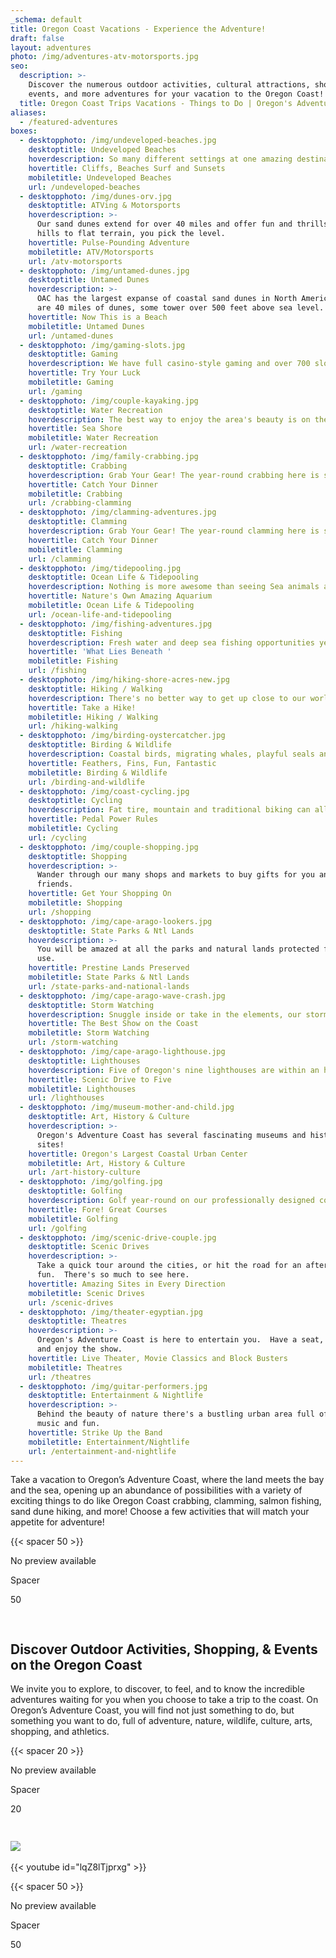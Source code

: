 ```yaml
---
_schema: default
title: Oregon Coast Vacations - Experience the Adventure!
draft: false
layout: adventures
photo: /img/adventures-atv-motorsports.jpg
seo:
  description: >-
    Discover the numerous outdoor activities, cultural attractions, shopping,
    events, and more adventures for your vacation to the Oregon Coast!
  title: Oregon Coast Trips Vacations - Things to Do | Oregon's Adventure Coast
aliases:
  - /featured-adventures
boxes:
  - desktopphoto: /img/undeveloped-beaches.jpg
    desktoptitle: Undeveloped Beaches
    hoverdescription: So many different settings at one amazing destination!
    hovertitle: Cliffs, Beaches Surf and Sunsets
    mobiletitle: Undeveloped Beaches
    url: /undeveloped-beaches
  - desktopphoto: /img/dunes-orv.jpg
    desktoptitle: ATVing & Motorsports
    hoverdescription: >-
      Our sand dunes extend for over 40 miles and offer fun and thrills.  From
      hills to flat terrain, you pick the level.
    hovertitle: Pulse-Pounding Adventure
    mobiletitle: ATV/Motorsports
    url: /atv-motorsports
  - desktopphoto: /img/untamed-dunes.jpg
    desktoptitle: Untamed Dunes
    hoverdescription: >-
      OAC has the largest expanse of coastal sand dunes in North America. There
      are 40 miles of dunes, some tower over 500 feet above sea level.
    hovertitle: Now This is a Beach
    mobiletitle: Untamed Dunes
    url: /untamed-dunes
  - desktopphoto: /img/gaming-slots.jpg
    desktoptitle: Gaming
    hoverdescription: We have full casino-style gaming and over 700 slots right in town.
    hovertitle: Try Your Luck
    mobiletitle: Gaming
    url: /gaming
  - desktopphoto: /img/couple-kayaking.jpg
    desktoptitle: Water Recreation
    hoverdescription: The best way to enjoy the area's beauty is on the water.
    hovertitle: Sea Shore
    mobiletitle: Water Recreation
    url: /water-recreation
  - desktopphoto: /img/family-crabbing.jpg
    desktoptitle: Crabbing
    hoverdescription: Grab Your Gear! The year-round crabbing here is second to none.
    hovertitle: Catch Your Dinner
    mobiletitle: Crabbing
    url: /crabbing-clamming
  - desktopphoto: /img/clamming-adventures.jpg
    desktoptitle: Clamming
    hoverdescription: Grab Your Gear! The year-round clamming here is second to none.
    hovertitle: Catch Your Dinner
    mobiletitle: Clamming
    url: /clamming
  - desktopphoto: /img/tidepooling.jpg
    desktoptitle: Ocean Life & Tidepooling
    hoverdescription: Nothing is more awesome than seeing Sea animals and plants on the beach.
    hovertitle: Nature's Own Amazing Aquarium
    mobiletitle: Ocean Life & Tidepooling
    url: /ocean-life-and-tidepooling
  - desktopphoto: /img/fishing-adventures.jpg
    desktoptitle: Fishing
    hoverdescription: Fresh water and deep sea fishing opportunities year 'round
    hovertitle: 'What Lies Beneath '
    mobiletitle: Fishing
    url: /fishing
  - desktopphoto: /img/hiking-shore-acres-new.jpg
    desktoptitle: Hiking / Walking
    hoverdescription: There's no better way to get up close to our world famous scenery.
    hovertitle: Take a Hike!
    mobiletitle: Hiking / Walking
    url: /hiking-walking
  - desktopphoto: /img/birding-oystercatcher.jpg
    desktoptitle: Birding & Wildlife
    hoverdescription: Coastal birds, migrating whales, playful seals and sea lions abound.
    hovertitle: Feathers, Fins, Fun, Fantastic
    mobiletitle: Birding & Wildlife
    url: /birding-and-wildlife
  - desktopphoto: /img/coast-cycling.jpg
    desktoptitle: Cycling
    hoverdescription: Fat tire, mountain and traditional biking can all be done at OAC.
    hovertitle: Pedal Power Rules
    mobiletitle: Cycling
    url: /cycling
  - desktopphoto: /img/couple-shopping.jpg
    desktoptitle: Shopping
    hoverdescription: >-
      Wander through our many shops and markets to buy gifts for you and your
      friends.
    hovertitle: Get Your Shopping On
    mobiletitle: Shopping
    url: /shopping
  - desktopphoto: /img/cape-arago-lookers.jpg
    desktoptitle: State Parks & Ntl Lands
    hoverdescription: >-
      You will be amazed at all the parks and natural lands protected for your
      use.
    hovertitle: Prestine Lands Preserved
    mobiletitle: State Parks & Ntl Lands
    url: /state-parks-and-national-lands
  - desktopphoto: /img/cape-arago-wave-crash.jpg
    desktoptitle: Storm Watching
    hoverdescription: Snuggle inside or take in the elements, our storms are breathtaking.
    hovertitle: The Best Show on the Coast
    mobiletitle: Storm Watching
    url: /storm-watching
  - desktopphoto: /img/cape-arago-lighthouse.jpg
    desktoptitle: Lighthouses
    hoverdescription: Five of Oregon's nine lighthouses are within an hours drive.
    hovertitle: Scenic Drive to Five
    mobiletitle: Lighthouses
    url: /lighthouses
  - desktopphoto: /img/museum-mother-and-child.jpg
    desktoptitle: Art, History & Culture
    hoverdescription: >-
      Oregon's Adventure Coast has several fascinating museums and historical
      sites!
    hovertitle: Oregon's Largest Coastal Urban Center
    mobiletitle: Art, History & Culture
    url: /art-history-culture
  - desktopphoto: /img/golfing.jpg
    desktoptitle: Golfing
    hoverdescription: Golf year-round on our professionally designed courses.
    hovertitle: Fore! Great Courses
    mobiletitle: Golfing
    url: /golfing
  - desktopphoto: /img/scenic-drive-couple.jpg
    desktoptitle: Scenic Drives
    hoverdescription: >-
      Take a quick tour around the cities, or hit the road for an afternoon of
      fun.  There's so much to see here.
    hovertitle: Amazing Sites in Every Direction
    mobiletitle: Scenic Drives
    url: /scenic-drives
  - desktopphoto: /img/theater-egyptian.jpg
    desktoptitle: Theatres
    hoverdescription: >-
      Oregon's Adventure Coast is here to entertain you.  Have a seat, sit back
      and enjoy the show.
    hovertitle: Live Theater, Movie Classics and Block Busters
    mobiletitle: Theatres
    url: /theatres
  - desktopphoto: /img/guitar-performers.jpg
    desktoptitle: Entertainment & Nightlife
    hoverdescription: >-
      Behind the beauty of nature there's a bustling urban area full of live
      music and fun.
    hovertitle: Strike Up the Band
    mobiletitle: Entertainment/Nightlife
    url: /entertainment-and-nightlife
---
```

Take a vacation to Oregon’s Adventure Coast, where the land meets the bay and the sea, opening up an abundance of possibilities with a variety of exciting things to do like Oregon Coast crabbing, clamming, salmon fishing, sand dune hiking, and more! Choose a few activities that will match your appetite for adventure!

{{< spacer 50 >}}

<div class="c-card c-card--clickable"><div class="c-card__preview"><p class="u-hide-when-loaded">No preview available</p></div><div class="c-card__content"><div class="c-card__heading"><div class="c-card__icon "><cc-icon name="mdi:vertical_align_center" class="u-hide-when-loaded"></cc-icon></div><div class="c-card__heading-content"><p class="c-card__text ">Spacer</p><p class="c-card__subtext">50</p></div></div></div></div>

<img width="15" title="Click and drag to move" height="15" role="presentation" draggable="true" src="data:image/gif;base64,R0lGODlhAQABAPABAP///wAAACH5BAEKAAAALAAAAAABAAEAAAICRAEAOw==" />

## Discover Outdoor Activities, Shopping, & Events on the Oregon Coast

We invite you to explore, to discover, to feel, and to know the incredible adventures waiting for you when you choose to take a trip to the coast. On Oregon’s Adventure Coast, you will find not just something to do, but something you want to do, full of adventure, nature, wildlife, culture, arts, shopping, and athletics.

{{< spacer 20 >}}

<div class="c-card c-card--clickable"><div class="c-card__preview"><p class="u-hide-when-loaded">No preview available</p></div><div class="c-card__content"><div class="c-card__heading"><div class="c-card__icon "><cc-icon name="mdi:vertical_align_center" class="u-hide-when-loaded"></cc-icon></div><div class="c-card__heading-content"><p class="c-card__text ">Spacer</p><p class="c-card__subtext">20</p></div></div></div></div>

<img width="15" title="Click and drag to move" height="15" role="presentation" draggable="true" src="data:image/gif;base64,R0lGODlhAQABAPABAP///wAAACH5BAEKAAAALAAAAAABAAEAAAICRAEAOw==" />

​​​​​​[![](/uploads/atv-motorsports-spring-break-2048x190-03-23.jpg)](/fishing)

{{< youtube id="lqZ8lTjprxg" >}}

{{< spacer 50 >}}

<div class="c-card c-card--clickable"><div class="c-card__preview"><p class="u-hide-when-loaded">No preview available</p></div><div class="c-card__content"><div class="c-card__heading"><div class="c-card__icon "><cc-icon name="mdi:vertical_align_center" class="u-hide-when-loaded"></cc-icon></div><div class="c-card__heading-content"><p class="c-card__text ">Spacer</p><p class="c-card__subtext">50</p></div></div></div></div>

<img width="15" title="Click and drag to move" height="15" role="presentation" draggable="true" src="data:image/gif;base64,R0lGODlhAQABAPABAP///wAAACH5BAEKAAAALAAAAAABAAEAAAICRAEAOw==" />